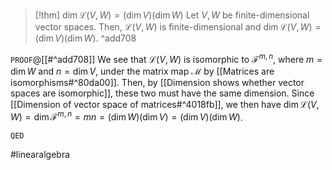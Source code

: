 > [!thm] $\dim \mathcal{L}(V,W) = (\dim V)(\dim W)$
> Let $V,W$ be finite-dimensional vector spaces. Then, $\mathcal{L}(V,W)$ is finite-dimensional and $\dim\mathcal{L}(V,W) = (\dim V)(\dim W)$. ^add708

`PROOF`@[[#^add708]]
We see that $\mathcal{L}(V,W)$ is isomorphic to $\mathcal{F}^{m,n}$, where $m = \dim W$ and $n = \dim V$, under the matrix map $\mathcal{M}$ by [[Matrices are isomorphisms#^80da00]]. Then, by [[Dimension shows whether vector spaces are isomorphic]], these two must have the same dimension. Since [[Dimension of vector space of matrices#^4018fb]], we then have $\dim \mathcal{L}(V,W) = \dim \mathcal{F}^{m,n} = mn = (\dim W)(\dim V) = (\dim V)(\dim W)$.

`QED`

#linearalgebra
